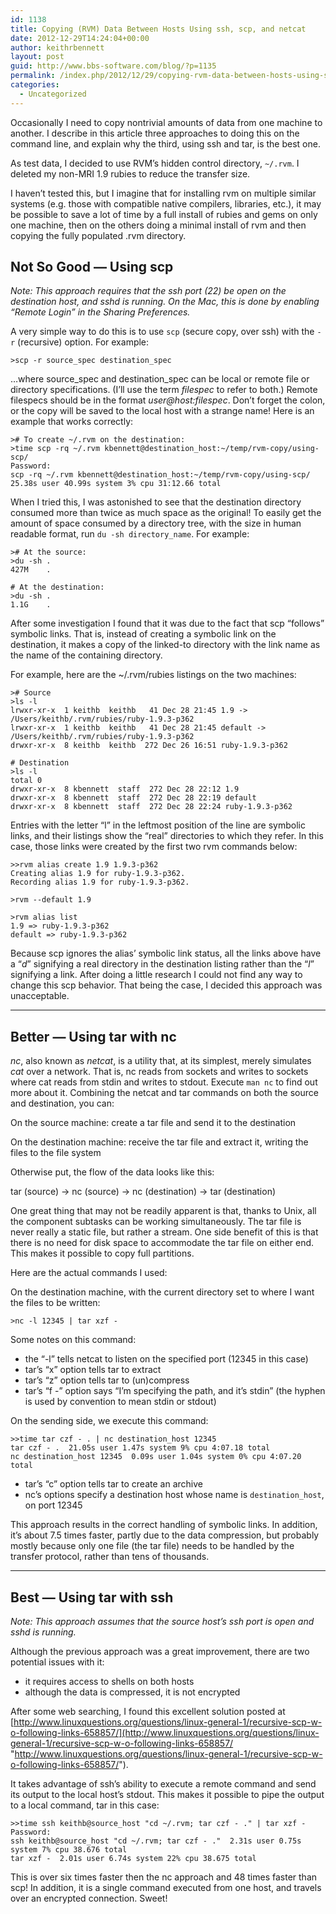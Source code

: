 ```yaml
---
id: 1138
title: Copying (RVM) Data Between Hosts Using ssh, scp, and netcat
date: 2012-12-29T14:24:04+00:00
author: keithrbennett
layout: post
guid: http://www.bbs-software.com/blog/?p=1135
permalink: /index.php/2012/12/29/copying-rvm-data-between-hosts-using-ssh-scp-and-netcat/
categories:
  - Uncategorized
---
```

Occasionally I need to copy nontrivial amounts of data from one machine to another. I describe in this article three approaches to doing this on the command line, and explain why the third, using ssh and tar, is the best one.

As test data, I decided to use RVM&#8217;s hidden control directory, `~/.rvm`. I deleted my non-MRI 1.9 rubies to reduce the transfer size.

I haven&#8217;t tested this, but I imagine that for installing rvm on multiple similar systems (e.g. those with compatible native compilers, libraries, etc.), it may be possible to save a lot of time by a full install of rubies and gems on only one machine, then on the others doing a minimal install of rvm and then copying the fully populated .rvm directory.

## Not So Good &#8212; Using scp

_Note: This approach requires that the ssh port (22) be open on the destination host, and sshd is running. On the Mac, this is done by enabling &#8220;Remote Login&#8221; in the Sharing Preferences._ 

A very simple way to do this is to use `scp` (secure copy, over ssh) with the `-r` (recursive) option. For example:

```
>scp -r source_spec destination_spec
```

&#8230;where source\_spec and destination\_spec can be local or remote file or directory specifications. (I&#8217;ll use the term _filespec_ to refer to both.) Remote filespecs should be in the format _user@host:filespec_. Don&#8217;t forget the colon, or the copy will be saved to the local host with a strange name! Here is an example that works correctly:

```
># To create ~/.rvm on the destination:
>time scp -rq ~/.rvm kbennett@destination_host:~/temp/rvm-copy/using-scp/
Password:
scp -rq ~/.rvm kbennett@destination_host:~/temp/rvm-copy/using-scp/  25.38s user 40.99s system 3% cpu 31:12.66 total
```

When I tried this, I was astonished to see that the destination directory consumed more than twice as much space as the original! To easily get the amount of space consumed by a directory tree, with the size in human readable format, run `du -sh directory_name`. For example:

```
># At the source:
>du -sh .
427M    .

# At the destination:
>du -sh .
1.1G    .
```

After some investigation I found that it was due to the fact that scp &#8220;follows&#8221; symbolic links. That is, instead of creating a symbolic link on the destination, it makes a copy of the linked-to directory with the link name as the name of the containing directory.

For example, here are the ~/.rvm/rubies listings on the two machines:

```
># Source
>ls -l
lrwxr-xr-x  1 keithb  keithb   41 Dec 28 21:45 1.9 -> /Users/keithb/.rvm/rubies/ruby-1.9.3-p362
lrwxr-xr-x  1 keithb  keithb   41 Dec 28 21:45 default -> /Users/keithb/.rvm/rubies/ruby-1.9.3-p362
drwxr-xr-x  8 keithb  keithb  272 Dec 26 16:51 ruby-1.9.3-p362

# Destination
>ls -l
total 0
drwxr-xr-x  8 kbennett  staff  272 Dec 28 22:12 1.9
drwxr-xr-x  8 kbennett  staff  272 Dec 28 22:19 default
drwxr-xr-x  8 kbennett  staff  272 Dec 28 22:24 ruby-1.9.3-p362
```

Entries with the letter &#8220;l&#8221; in the leftmost position of the line are symbolic links, and their listings show the &#8220;real&#8221; directories to which they refer. In this case, those links were created by the first two rvm commands below:

```
>>rvm alias create 1.9 1.9.3-p362
Creating alias 1.9 for ruby-1.9.3-p362.
Recording alias 1.9 for ruby-1.9.3-p362.

>rvm --default 1.9              

>rvm alias list
1.9 => ruby-1.9.3-p362
default => ruby-1.9.3-p362
```

Because scp ignores the alias&#8217; symbolic link status, all the links above have a &#8220;_d_&#8221; signifying a real directory in the destination listing rather than the &#8220;_l_&#8221; signifying a link. After doing a little research I could not find any way to change this scp behavior. That being the case, I decided this approach was unacceptable.

* * *

## Better &#8212; Using tar with nc

_nc_, also known as _netcat_, is a utility that, at its simplest, merely simulates _cat_ over a network. That is, nc reads from sockets and writes to sockets where cat reads from stdin and writes to stdout. Execute `man nc` to find out more about it. Combining the netcat and tar commands on both the source and destination, you can:

On the source machine: create a tar file and send it to the destination
  
On the destination machine: receive the tar file and extract it, writing the files to the file system

Otherwise put, the flow of the data looks like this:

tar (source) -> nc (source) -> nc (destination) -> tar (destination)

One great thing that may not be readily apparent is that, thanks to Unix, all the component subtasks can be working simultaneously. The tar file is never really a static file, but rather a stream. One side benefit of this is that there is no need for disk space to accommodate the tar file on either end. This makes it possible to copy full partitions.

Here are the actual commands I used:

On the destination machine, with the current directory set to where I want the files to be written:

```
>nc -l 12345 | tar xzf -
```

Some notes on this command:

  * the &#8220;-l&#8221; tells netcat to listen on the specified port (12345 in this case)
  * tar&#8217;s &#8220;x&#8221; option tells tar to extract
  * tar&#8217;s &#8220;z&#8221; option tells tar to (un)compress
  * tar&#8217;s &#8220;f -&#8221; option says &#8220;I&#8217;m specifying the path, and it&#8217;s stdin&#8221; (the hyphen is used by convention to mean stdin or stdout)

On the sending side, we execute this command:

```
>>time tar czf - . | nc destination_host 12345
tar czf - .  21.05s user 1.47s system 9% cpu 4:07.18 total
nc destination_host 12345  0.09s user 1.04s system 0% cpu 4:07.20 total
```

  * tar&#8217;s &#8220;c&#8221; option tells tar to create an archive
  * nc&#8217;s options specify a destination host whose name is `destination_host`, on port 12345

This approach results in the correct handling of symbolic links. In addition, it&#8217;s about 7.5 times faster, partly due to the data compression, but probably mostly because only one file (the tar file) needs to be handled by the transfer protocol, rather than tens of thousands.

* * *

## Best &#8212; Using tar with ssh

_Note: This approach assumes that the source host&#8217;s ssh port is open and sshd is running._ 
  
Although the previous approach was a great improvement, there are two potential issues with it:

  * it requires access to shells on both hosts
  * although the data is compressed, it is not encrypted

After some web searching, I found this excellent solution posted at [http://www.linuxquestions.org/questions/linux-general-1/recursive-scp-w-o-following-links-658857/](http://www.linuxquestions.org/questions/linux-general-1/recursive-scp-w-o-following-links-658857/ "http://www.linuxquestions.org/questions/linux-general-1/recursive-scp-w-o-following-links-658857/").

It takes advantage of ssh&#8217;s ability to execute a remote command and send its output to the local host&#8217;s stdout. This makes it possible to pipe the output to a local command, tar in this case:

```
>>time ssh keithb@source_host "cd ~/.rvm; tar czf - ." | tar xzf -
Password:
ssh keithb@source_host "cd ~/.rvm; tar czf - ."  2.31s user 0.75s system 7% cpu 38.676 total
tar xzf -  2.01s user 6.74s system 22% cpu 38.675 total
```

This is over six times faster then the nc approach and 48 times faster than scp! In addition, it is a single command executed from one host, and travels over an encrypted connection. Sweet!
